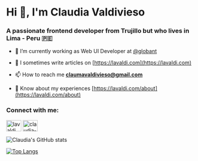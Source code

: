 # Hi 👋, I'm Claudia Valdivieso
### A passionate frontend developer from Trujillo but who lives in Lima - Peru 🇵🇪

- 🔭 I’m currently working as Web UI Developer at [@globant](https://github.com/globant)

- 📝 I sometimes write articles on [https://lavaldi.com](https://lavaldi.com)

- 📫 How to reach me **claumavaldivieso@gmail.com**

- 📄 Know about my experiences [https://lavaldi.com/about](https://lavaldi.com/about)

<h3 align="left">Connect with me:</h3>
<p align="left">
<a href="https://twitter.com/lavaldi_" target="blank"><img align="center" src="https://raw.githubusercontent.com/rahuldkjain/github-profile-readme-generator/master/src/images/icons/Social/twitter.svg" alt="lavaldi_" height="30" width="40" /></a>
<a href="https://linkedin.com/in/claudia-valdivieso-castillo" target="blank"><img align="center" src="https://raw.githubusercontent.com/rahuldkjain/github-profile-readme-generator/master/src/images/icons/Social/linked-in-alt.svg" alt="claudia-valdivieso-castillo" height="30" width="40" /></a>
</p>

![Claudia's GitHub stats](https://github-readme-stats.vercel.app/api?username=lavaldi&show_icons=true&theme=shades-of-purple)

[![Top Langs](https://github-readme-stats.vercel.app/api/top-langs/?username=lavaldi&layout=compact&theme=shades-of-purple)](https://github.com/lavaldi/github-readme-stats)

